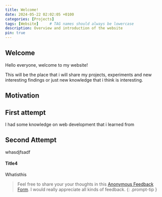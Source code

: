 ```yaml
---
title: Welcome!
date: 2024-05-22 02:02:05 +0100
categories: [Projects]
tags: [Website]     # TAG names should always be lowercase
description: Overview and introduction of the website
pin: true
---
```


## Welcome

Hello everyone, welcome to my website!

This will be the place that i will share my projects, experiments and new interesting findings or just new knowledge that i think is interesting.












## Motivation



## First attempt

I had some knowledge on web development that i learned from 


## Second Attempt

whasdjfsadf



#### Title4

Whatisthis


> Feel free to share your your thoughts in this [Anonymous Feedback Form](https://forms.gle/1N6E6vaCAN4bBBHq8). I would really appreciate all kinds of feedback. 
{: .prompt-tip }

